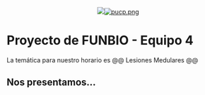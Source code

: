 
<p align="center">
  <img src="[https://fundbio.github.io/images/pucp_upch.png]>
</p>

[![pucp.png](https://i.postimg.cc/XYL9GXMR/pucp.png)](https://postimg.cc/rDdD7Vwj)
---
# Proyecto de FUNBIO - Equipo 4


La temática para nuestro horario es @@ Lesiones Medulares @@



## Nos presentamos...





